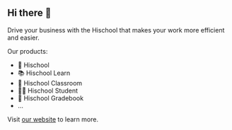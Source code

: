 ## Hi there 👋

Drive your business with the Hischool that makes your work more efficient and easier.

Our products:
- 🚀 Hischool
- 📚 Hischool Learn
- 💬 Hischool Classroom
- 👨‍🎓 Hischool Student
- 📒 Hischool Gradebook
- ...



Visit [our website](https://hischool.one) to learn more.

